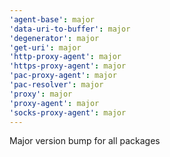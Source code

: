 ```yaml
---
'agent-base': major
'data-uri-to-buffer': major
'degenerator': major
'get-uri': major
'http-proxy-agent': major
'https-proxy-agent': major
'pac-proxy-agent': major
'pac-resolver': major
'proxy': major
'proxy-agent': major
'socks-proxy-agent': major
---
```


Major version bump for all packages
